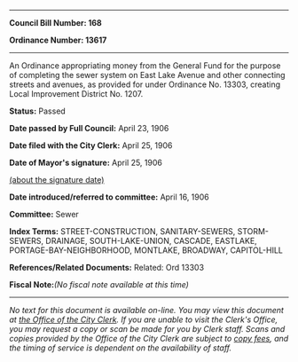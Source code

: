 

********

**Council Bill Number: 168**
   
**Ordinance Number: 13617**
********

 An Ordinance appropriating money from the General Fund for the purpose of completing the sewer system on East Lake Avenue and other connecting streets and avenues, as provided for under Ordinance No. 13303, creating Local Improvement District No. 1207.

**Status:** Passed
   
**Date passed by Full Council:** April 23, 1906
   
**Date filed with the City Clerk:** April 25, 1906
   
**Date of Mayor's signature:** April 25, 1906
   
[(about the signature date)](/~public/approvaldate.htm)
   
   
   
**Date introduced/referred to committee:** April 16, 1906
   
**Committee:** Sewer
   
   
**Index Terms:** STREET-CONSTRUCTION, SANITARY-SEWERS, STORM-SEWERS, DRAINAGE, SOUTH-LAKE-UNION, CASCADE, EASTLAKE, PORTAGE-BAY-NEIGHBORHOOD, MONTLAKE, BROADWAY, CAPITOL-HILL

**References/Related Documents:** Related: Ord 13303

**Fiscal Note:**_(No fiscal note available at this time)_
********

_No text for this document is available on-line. You may view this document at [the Office of the City Clerk](http://www.seattle.gov/leg/clerk/contactUs.htm). If you are unable to visit the Clerk's Office, you may request a copy or scan be made for you by Clerk staff. Scans and copies provided by the Office of the City Clerk are subject to [copy fees](http://clerk.seattle.gov/~public/clerkfees.htm), and the timing of service is dependent on the availability of staff._

